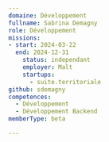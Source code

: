 ```yaml
---
domaine: Développement
fullname: Sabrina Demagny
role: Développement
missions:
- start: 2024-03-22
  end: 2024-12-31
    status: independant
    employer: Malt
    startups:
      - suite.territoriale
github: sdemagny
competences:
  - Développement
  - Développement Backend
memberType: beta

---
```

